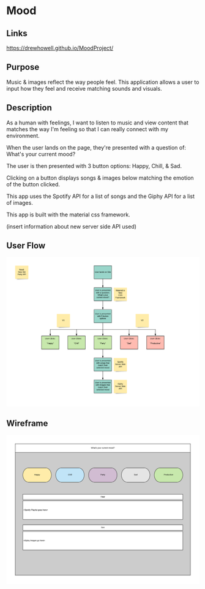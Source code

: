 # Mood

## Links

https://drewhowell.github.io/MoodProject/

## Purpose
Music & images reflect the way people feel. This application allows a user to input how they feel and receive matching sounds and visuals.

## Description
As a human with feelings, I want to listen to music and view content that matches the way I'm feeling so that I can really connect with my environment.

When the user lands on the page, they're presented with a question of: What's your current mood?

The user is then presented with 3 button options: Happy, Chill, & Sad.

Clicking on a button displays songs & images below matching the emotion of the button clicked.

This app uses the Spotify API for a list of songs and the Giphy API for a list of images.

This app is built with the material css framework.

(insert information about new server side API used)

## User Flow

![userflowimage](assets/images/userflow.png)


## Wireframe

![wireframeimage](assets/images/wireframe.png)


